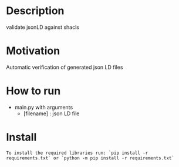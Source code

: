 # Description
validate jsonLD against shacls

# Motivation
Automatic verification of generated json LD files

# How to run
- main.py with arguments
    - [filename] : json LD file

# Install
    To install the required libraries run: `pip install -r requirements.txt` or `python -m pip install -r requirements.txt`    